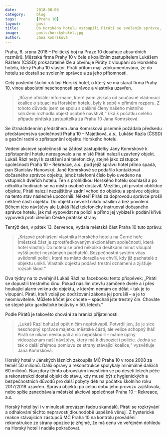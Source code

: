 ```yaml
---
date:         2018-08-06
category:     blog
tags:         [Praha 10]
layout:       post
title:        Do Horského hotelu vstoupili Piráti se svolením správce, firma Prahy 10 je i přesto žaluje
image:        posts/horskyhotel.jpg
author:       Jana Komrsková
---
```


Praha, 6. srpna 2018 – Politický boj na Praze 10 dosahuje absurdních rozměrů. Městská firma Prahy 10 v čele s koaličním zastupitelem Lukášem Rázlem (ČSSD) prokazatelně lže a obviňuje Piráty z vloupání do Horského hotelu, který Praha 10 vlastní. Piráti přitom mají zdokumentováno, že do hotelu se dostali se svolením správce a za jeho přítomnosti.

Celý poslední školní rok byl Horský hotel, o který se má starat firma Prahy 10, vinou absolutní neschopnosti správce a vlastníka uzavřen. 

> „Různé oficiální informace, které jsem získala od současné vládnoucí koalice o situaci na Horském hotelu, byly k sobě v přímém rozporu. Z tohoto důvodu jsem se spolu s dalšími členy našeho místního sdružení rozhodla objekt osobně navštívit,“ říká k počátku celého případu pirátská zastupitelka za Prahu 10 Jana Komrsková. 

Se čtrnáctidenním předstihem Jana Komrsková písemně požádala předsedu představenstva společnosti Praha 10 – Majetková, a.s., Lukáše Rázla (ČSSD) a gesční radní o zpřístupnění objektu Horského hotelu.

Vedení akciové společnosti na žádost zastupitelky Jany Komrskové k zpřístupnění hotelu nereagovalo a na místě Piráti nalezli uzavřený objekt. Lukáš Rázl nebyl k zastižení ani telefonicky, stejně jako zástupce společnosti Praha 10 – Rekreace, a.s., pod jejíž správu hotel přímo spadá, pan Stanislav Hanovský. Janě Komrskové se podařilo kontaktovat dočasného správce objektu, jehož telefonní číslo bylo uvedeno na vstupních dveřích hotelu. Ten s prohlídkou Horského hotelu souhlasil a po několika hodinách se na místo osobně dostavil. Mezitím, při prvotní obhlídce objektu, Piráti nalezli nezajištěný zadní vchod do objektu a správce objektu na tento stav následně upozornili. Někteří Piráti za doprovodu správce prošli některé části objektu. Do objektu nevnikl nikdo násilím a bez povolení. Během této návštěvy ale Lukáš Rázl telefonicky instruoval dočasného správce hotelu, jak má vypovídat na policii a přímo jej vybízel k podání křivé výpovědi proti členům České pirátské strany.

Tentýž den, v pátek 13. července, vydala městská část Praha 10 tuto zprávu: 

> „Krizové prohlášení vlastníka Horského hotelu na Černé hoře (městská část je zprostředkovaným akcionářem společnosti, která hotel vlastní): Do hotelu se před několika desítkami minut vloupal vyšší počet neznámých pachatelů. Bezpečnostní systém včas uvědomil policii, která na místo dorazila ve chvíli, kdy již pachatelé z objektu unikli. Vlastník objektu podává trestní oznámení a zjišťuje rozsah škod.“ 

Dva týdny na to zveřejnil Lukáš Rázl na facebooku tento příspěvek: „Piráti se dopustili trestného činu. Pokud násilím otevřu zamčené dveře a i přes houkající alarm vniknu do objektu, v kterém nemám co dělat – tak je to vloupání. Piráti, kteří volají po dodržování zákona jej porušili – a je to neomluvitelné. Můžete křičet jak chcete – spáchali jste trestný čin. Chováte se stejně jako gardistické bojůvky v 50. letech.“

Podle Pirátů je takovéto chování za hranicí přijatelnosti. 

> „Lukáš Rázl bohužel opět ničím nepřekvapil. Potvrdil jen, že je sice neschopný správce majetku městské části, ale velice schopný lhář. Piráti se nikam nevloupali a nic nepoškodili – máme úplný videozáznam naší návštěvy, který má k dispozici i policie. Jedná se tak o další zřejmou pomluvu ze strany stávající koalice,“ vysvětluje Jana Komrsková.

Horský hotel v Jánských lázních zakoupila MČ Praha 10 v roce 2008 za téměř 50 milionů. Další opravy a rekonstrukce spolykaly minimálně dalších 60 miliónů. Navzdory těmto obrovským investicím se po deseti letech péče a rekonstrukcí dostal objekt do stavu, kdy musel být z hygienických a bezpečnostních důvodů pro další pobyty dětí na počátku školního roku 2017/2018 uzavřen. Správu objektu po celou dobu jeho provozu zajišťovala, nebo spíše zanedbávala městská akciová společnost Praha 10 – Rekreace, a.s.

Horský hotel byl i v minulosti provázen řadou skandálů. Piráti se rozkrývání a odhalování těchto nepravostí dlouhodobě úspěšně věnují. Z hysterické reakce stávajících zástupců MČ Praha 10 na kontrolu provádění rekonstrukce ze strany opozice je zřejmé, že má cenu ve veřejném dohledu na Horský hotel i nadále pokračovat.
